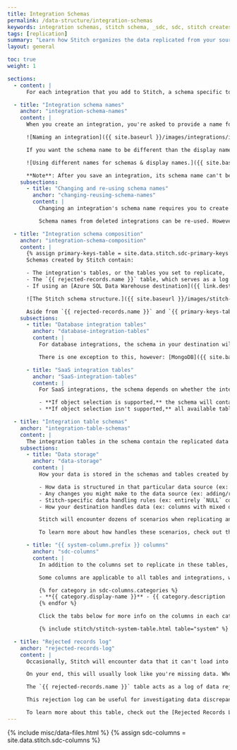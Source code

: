 ```yaml
---
title: Integration Schemas
permalink: /data-structure/integration-schemas
keywords: integration schemas, stitch schema, _sdc, sdc, stitch creates schemas, data warehouse
tags: [replication]
summary: "Learn how Stitch organizes the data replicated from your sources in your data warehouse."
layout: general

toc: true
weight: 1

sections:
  - content: |
      For each integration that you add to Stitch, a schema specific to that integration will be created in your data warehouse. The integration's schema is where all the data Stitch replicates from the data source will be stored.

  - title: "Integration schema names"
    anchor: "integration-schema-names"
    content: |
      When you create an integration, you're asked to provide a name for the integration. This name is used to create the integration's schema in your data warehouse.

      ![Naming an integration]({{ site.baseurl }}/images/integrations/integration-name.png)

      If you want the schema name to be different than the display name, click the **Change** link below the **Integration Name** field and enter a new name in the field that displays:

      ![Using different names for schemas & display names.]({{ site.baseurl }}/images/integrations/change-schema-name.gif)

      **Note**: After you save an integration, its schema name can't be changed.
    subsections:
      - title: "Changing and re-using schema names"
        anchor: "changing-reusing-schema-names"
        content: |
          Changing an integration's schema name requires you to create a new integration and fully re-replicate all historical data.

          Schema names from deleted integrations can be re-used. However, if a naming collision occurs (two schema names canonicalize to the same name) the destination [may reject the data](#rejected-records-log) - deleting an integration in the Stitch app won't delete that integration's schema or data from your data warehouse.

  - title: "Integration schema composition"
    anchor: "integration-schema-composition"
    content: |
      {% assign primary-keys-table = site.data.stitch.sdc-primary-keys %}
      Schemas created by Stitch contain:

      - The integration's tables, or the tables you set to replicate,
      - The `{{ rejected-records.name }}` table, which serves as a log for [data loading issues](#rejected-records-log), and
      - If using an [Azure SQL Data Warehouse destination]({{ link.destinations.overviews.azure | prepend: site.baseurl }}), a table named [`{{ primary-keys-table.name }}`]({{ link.destinations.storage.azure-primary-keys | prepend: site.baseurl }}), which contains the Primary Keys for the tables in the integration schema.

      ![The Stitch schema structure.]({{ site.baseurl }}/images/stitch-schema-structure.png)

      Aside from `{{ rejected-records.name }}` and `{{ primary-keys-table.name }}`, the tables that Stitch creates in integration schemas depends on the **type** of integration.
    subsections:
      - title: "Database integration tables"
        anchor: "database-integration-tables"
        content: |
          For database integrations, the schema in your destination will mirror your data source and contain only the [tables and columns you set to replicate]({{ link.replication.syncing | prepend: site.baseurl }}).

          There is one exception to this, however: [MongoDB]({{ site.baseurl }}/integrations/databases/mongodb) integrations don't support whitelisting at the field level. All fields contained in a collection are automatically set to replicate when a collection is selected for replication.

      - title: "SaaS integration tables"
        anchor: "SaaS-integration-tables"
        content: |
          For SaaS integrations, the schema depends on whether the integration supports <a href="#" data-toggle="tooltip" data-original-title="{{ site.data.tooltips.whitelisting-feature }}">whitelisting</a>:

          - **If object selection is supported,** the schema will contain only the tables (and columns, for some integrations) you set to replicate. A full list of integrations that support object selection [can be found here]({{ link.replication.syncing | prepend: site.baseurl | append: "#integrations-that-support-whitelisting" }}).
          - **If object selection isn't supported,** all available tables and columns in the integration will be replicated to your data warehouse. You can find out more about the available tables and their Replication Methods in the **Schema** section of the [SaaS Integration docs]({{ site.baseurl }}/integrations/saas/).

  - title: "Integration table schemas"
    anchor: "integration-table-schemas"
    content: |
      The integration tables in the schema contain the replicated data from tables set to replicate. **Note**: If you de-select a table from replication, doing so won't remove that table's data from your destination.
    subsections:
      - title: "Data storage"
        anchor: "data-storage"
        content: |
          How your data is stored in the schemas and tables created by Stitch depends on a few things:

          - How data is structured in that particular data source (ex: use of nested data structures),
          - Any changes you might make to the data source (ex: adding/removing a column),
          - Stitch-specific data handling rules (ex: entirely `NULL` columns), and
          - How your destination handles data (ex: columns with mixed data types, nested data structures)

          Stitch will encounter dozens of scenarios when replicating and loading your data. Familiarizing yourself with these scenarios and the nuances of your destination will enable you to better understand your data's structure and efficiently troubleshoot if issues arise.

          To learn more about how handles these scenarios, check out the [Data Loading guide for your destination]({{ link.destinations.storage.loading-data | prepend: site.baseurl }}).

      - title: "{{ system-column.prefix }} columns"
        anchor: "sdc-columns"
        content: |
          In addition to the columns set to replicate in these tables, there are also a few columns prepended with `{{ system-column.prefix }}`. Stitch uses these columns to replicate your data. **Don't remove these columns**, as doing so will cause replication issues in Stitch.

          Some columns are applicable to all tables and integrations, while others may only be in certain tables:

          {% for category in sdc-columns.categories %}
          - **{{ category.display-name }}** - {{ category.description | flatify }}
          {% endfor %}

          Click the tabs below for more info on the columns in each category. 

          {% include stitch/stitch-system-table.html table="system" %}

  - title: "Rejected records log"
    anchor: "rejected-records-log"
    content: |
      Occasionally, Stitch will encounter data that it can't load into your destination. For example: a table contains more columns than the destination's supported limit. 

      On your end, this will usually look like you're missing data. When Stitch is unable to load data, however, the occurrence will be logged in a table named `{{ rejected-records.name }}`. Every integration schema created by Stitch will include this table as well as the other tables in the integration.

      The `{{ rejected-records.name }}` table acts as a log of data rejections and includes the reason, as much of the record that can fit, and the date of the occurrence.

      This rejection log can be useful for investigating data discrepancies and troubleshooting errors surfaced during the data loading process.

      To learn more about this table, check out the [Rejected Records Log guide]({{ link.destinations.storage.rejected-records | prepend: site.baseurl }}).
---
```

{% include misc/data-files.html %}
{% assign sdc-columns = site.data.stitch.sdc-columns %}